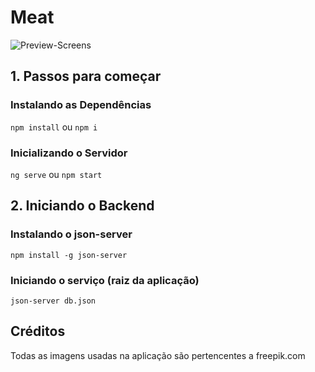 # Meat

![Preview-Screens](https://jdrivedocs.blob.core.windows.net/docs/meat-app.png)

## 1. Passos para começar

### Instalando as Dependências

`npm install` ou `npm i`

### Inicializando o Servidor

`ng serve` ou `npm start`

## 2. Iniciando o Backend

### Instalando o json-server

`npm install -g json-server`

### Iniciando o serviço (raiz da aplicação)

`json-server db.json`

## Créditos

Todas as imagens usadas na aplicação são pertencentes a freepik.com
